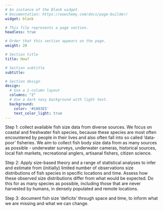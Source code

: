 ```yaml
---
# An instance of the Blank widget.
# Documentation: https://wowchemy.com/docs/page-builder/
widget: blank

# This file represents a page section.
headless: true

# Order that this section appears on the page.
weight: 20

# Section title
title: How?

# Section subtitle
subtitle:

# Section design
design:
  # Use a 1-column layout
  columns: "2"
  # Use a dark navy background with light text.
  background:
    color: '#1883E5'
    text_color_light: true
---
```


Step 1: collect available fish size data from diverse sources. We focus on coastal and freshwater fish species, because these species are most often encountered by people in their lives and also often fall into so called ‘data-poor’ fisheries. We aim to collect fish body size data from as many sources as possible - underwater surveys, underwater cameras, historical sources, local fish markets, recreational anglers, artisanal fishers, citizen science.  

Step 2: Apply size-based theory and a range of statistical analyses to infer and estimate from (initially) limited number of observations size distributions of fish species in specific locations and time. Assess how these observed size distributions differ from what would be expected. Do this for as many species as possible, including those that are never harvested by humans, in densely populated and remote locations.  

Step 3: document fish size ‘deficits’ through space and time, to inform what we are missing and what we can change.  
